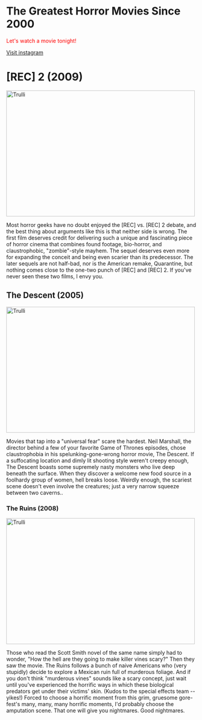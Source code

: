 

<h1>The Greatest Horror Movies Since 2000</h1>


<html>
<body>

<p style="color:red;"> Let's watch a movie tonight!</p>

</body>
</html>




<html>
<body>



<a href="https://www.instagram.com/horror.films_/">Visit instagram</a>

</body>
</html>



<html>
<body>

<h1>[REC] 2 (2009)</h1>
  
<html>
<body>

<img src="https://assets3.thrillist.com/v1/image/1740198/1584x1054/crop;jpeg_quality=60.jpg" alt="Trulli" width="500" height="333">

</body>
</html>
 
<html>
<body>

<p>Most horror geeks have no doubt enjoyed the [REC] vs. [REC] 2 debate, and the best thing about arguments like this is that neither side is wrong. The first film deserves credit for delivering such a unique and fascinating piece of horror cinema that combines found footage, bio-horror, and claustrophobic, "zombie"-style mayhem. The sequel deserves even more for expanding the conceit and being even scarier than its predecessor. The later sequels are not half-bad, nor is the American remake, Quarantine, but nothing comes close to the one-two punch of [REC] and [REC] 2. If you've never seen these two films, I envy you.</p>


</body>
</html>

<h2>The Descent (2005)</h2>
  
<html>
<body>

<img src="https://assets3.thrillist.com/v1/image/1740204/1584x1054/crop;jpeg_quality=60.jpg" alt="Trulli" width="500" height="333">

</body>
</html>

<html>
<body>

<p>Movies that tap into a "universal fear" scare the hardest. Neil Marshall, the director behind a few of your favorite Game of Thrones episodes, chose claustrophobia in his spelunking-gone-wrong horror movie, The Descent. If a suffocating location and dimly lit shooting style weren't creepy enough, The Descent boasts some supremely nasty monsters who live deep beneath the surface. When they discover a welcome new food source in a foolhardy group of women, hell breaks loose. Weirdly enough, the scariest scene doesn't even involve the creatures; just a very narrow squeeze between two caverns..</p>


</body>
</html>


<h3>The Ruins (2008)</h3>


</body>
</html>

<html>
<body>

<img src="https://assets3.thrillist.com/v1/image/1740199/1584x1054/crop;jpeg_quality=60.jpg" alt="Trulli" width="500" height="333">

</body>
</html>

<html>
<body>

<p>Those who read the Scott Smith novel of the same name simply had to wonder, "How the hell are they going to make killer vines scary?" Then they saw the movie. The Ruins follows a bunch of naive Americans who (very stupidly) decide to explore a Mexican ruin full of murderous foliage. And if you don't think "murderous vines" sounds like a scary concept, just wait until you've experienced the horrific ways in which these biological predators get under their victims' skin. (Kudos to the special effects team -- yikes!) Forced to choose a horrific moment from this grim, gruesome gore-fest's many, many, many horrific moments, I'd probably choose the amputation scene. That one will give you nightmares. Good nightmares.</p>


</body>
</html>
